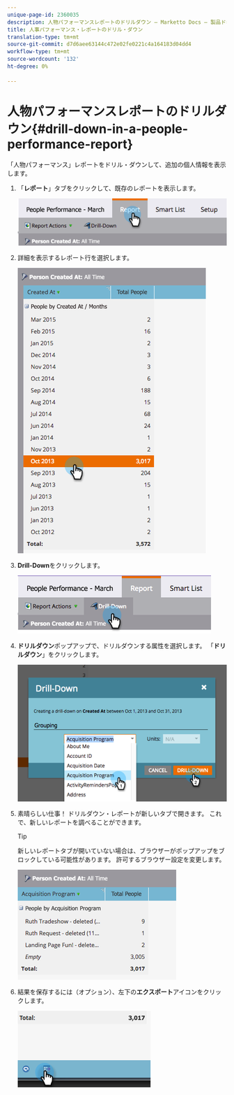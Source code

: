 ```yaml
---
unique-page-id: 2360035
description: 人物パフォーマンスレポートのドリルダウン — Marketto Docs — 製品ドキュメント
title: 人事パフォーマンス・レポートのドリル・ダウン
translation-type: tm+mt
source-git-commit: d7d6aee63144c472e02fe0221c4a164183d04dd4
workflow-type: tm+mt
source-wordcount: '132'
ht-degree: 0%

---
```



# 人物パフォーマンスレポートのドリルダウン{#drill-down-in-a-people-performance-report}

「人物パフォーマンス」レポートをドリル・ダウンして、追加の個人情報を表示します。

1. 「**レポート**」タブをクリックして、既存のレポートを表示します。

   ![](assets/one.png)

1. 詳細を表示するレポート行を選択します。

   ![](assets/two.png)

1. **Drill-Down**&#x200B;をクリックします。

   ![](assets/three.png)

1. **ドリルダウン**&#x200B;ポップアップで、ドリルダウンする属性を選択します。 「**ドリルダウン**」をクリックします。

   ![](assets/four.png)

1. 素晴らしい仕事！ ドリルダウン・レポートが新しいタブで開きます。 これで、新しいレポートを調べることができます。

   >[!TIP]
   >
   >新しいレポートタブが開いていない場合は、ブラウザーがポップアップをブロックしている可能性があります。 許可するブラウザー設定を変更します。

   ![](assets/five.png)

1. 結果を保存するには（オプション）、左下の&#x200B;**エクスポート**&#x200B;アイコンをクリックします。

   ![](assets/six.png)

